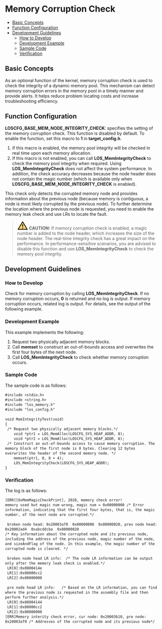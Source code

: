 # Memory Corruption Check<a name="EN-US_TOPIC_0000001124471131"></a>

-   [Basic Concepts](#section17368154517335)
-   [Function Configuration](#section4696190123420)
-   [Development Guidelines](#section672362973417)
    -   [How to Develop](#section026014863416)
    -   [Development Example](#section186311302356)
    -   [Sample Code](#section12709533354)
    -   [Verification](#section81214126369)


## Basic Concepts<a name="section17368154517335"></a>

As an optional function of the kernel, memory corruption check is used to check the integrity of a dynamic memory pool. This mechanism can detect memory corruption errors in the memory pool in a timely manner and provide alerts. It helps reduce problem locating costs and increase troubleshooting efficiency.

## Function Configuration<a name="section4696190123420"></a>

**LOSCFG\_BASE\_MEM\_NODE\_INTEGRITY\_CHECK**: specifies the setting of the memory corruption check. This function is disabled by default. To enable the function, set this macro to  **1**  in  **target\_config.h**.

1.  If this macro is enabled, the memory pool integrity will be checked in real time upon each memory allocation.
2.  If this macro is not enabled, you can call  **LOS\_MemIntegrityCheck**  to check the memory pool integrity when required. Using  **LOS\_MemIntegrityCheck**  does not affect the system performance. In addition, the check accuracy decreases because the node header does not contain the magic number \(which is available only when  **LOSCFG\_BASE\_MEM\_NODE\_INTEGRITY\_CHECK**  is enabled\).

This check only detects the corrupted memory node and provides information about the previous node \(because memory is contiguous, a node is most likely corrupted by the previous node\). To further determine the location where the previous node is requested, you need to enable the memory leak check and use LRs to locate the fault.

>![](../public_sys-resources/icon-caution.gif) **CAUTION:** 
>If memory corruption check is enabled, a magic number is added to the node header, which increases the size of the node header. The real-time integrity check has a great impact on the performance. In performance-sensitive scenarios, you are advised to disable this function and use  **LOS\_MemIntegrityCheck**  to check the memory pool integrity.

## Development Guidelines<a name="section672362973417"></a>

### How to Develop<a name="section026014863416"></a>

Check for memory corruption by calling  **LOS\_MemIntegrityCheck**. If no memory corruption occurs,  **0**  is returned and no log is output. If memory corruption occurs, related log is output. For details, see the output of the following example.

### Development Example<a name="section186311302356"></a>

This example implements the following:

1.  Request two physically adjacent memory blocks.
2.  Call  **memset**  to construct an out-of-bounds access and overwrites the first four bytes of the next node.
3.  Call  **LOS\_MemIntegrityCheck**  to check whether memory corruption occurs.

### Sample Code<a name="section12709533354"></a>

The sample code is as follows:

```
#include <stdio.h>
#include <string.h>
#include "los_memory.h"
#include "los_config.h"

void MemIntegrityTest(void)
{
 /* Request two physically adjacent memory blocks.*/
    void *ptr1 = LOS_MemAlloc(LOSCFG_SYS_HEAP_ADDR, 8);
    void *ptr2 = LOS_MemAlloc(LOSCFG_SYS_HEAP_ADDR, 8);
 /* Construct an out-of-bounds access to cause memory corruption. The memory block of the first node is 8 bytes. Clearing 12 bytes overwrites the header of the second memory node. */
    memset(ptr1, 0, 8 + 4);
    LOS_MemIntegrityCheck(LOSCFG_SYS_HEAP_ADDR);
}
```

### Verification<a name="section81214126369"></a>

The log is as follows:

```
[ERR][OsMemMagicCheckPrint], 2028, memory check error!
memory used but magic num wrong, magic num = 0x00000000 /* Error information, indicating that the first four bytes, that is, the magic number, of the next node are corrupted.*/

 broken node head: 0x20003af0  0x00000000  0x80000020, prev node head: 0x20002ad4  0xabcddcba  0x80000020   
/* Key information about the corrupted node and its previous node, including the address of the previous node, magic number of the node, and sizeAndFlag of the node. In this example, the magic number of the corrupted node is cleared. */

 broken node head LR info:  /* The node LR information can be output only after the memory leak check is enabled.*/
 LR[0]:0x0800414e
 LR[1]:0x08000cc2
 LR[2]:0x00000000

 pre node head LR info:   /* Based on the LR information, you can find where the previous node is requested in the assembly file and then perform further analysis.*/
 LR[0]:0x08004144
 LR[1]:0x08000cc2
 LR[2]:0x00000000
[ERR]Memory interity check error, cur node: 0x20003b10, pre node: 0x20003af0 /* Addresses of the corrupted node and its previous node*/
```


